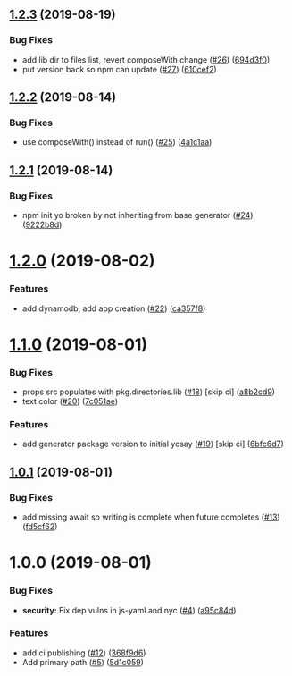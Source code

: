 ## [1.2.3](https://github.com/SmartThingsCommunity/generator-smartthings/compare/v1.2.2...v1.2.3) (2019-08-19)


### Bug Fixes

* add lib dir to files list, revert composeWith change ([#26](https://github.com/SmartThingsCommunity/generator-smartthings/issues/26)) ([694d3f0](https://github.com/SmartThingsCommunity/generator-smartthings/commit/694d3f0))
* put version back so npm can update ([#27](https://github.com/SmartThingsCommunity/generator-smartthings/issues/27)) ([610cef2](https://github.com/SmartThingsCommunity/generator-smartthings/commit/610cef2))

## [1.2.2](https://github.com/SmartThingsCommunity/generator-smartthings/compare/v1.2.1...v1.2.2) (2019-08-14)


### Bug Fixes

* use composeWith() instead of run() ([#25](https://github.com/SmartThingsCommunity/generator-smartthings/issues/25)) ([4a1c1aa](https://github.com/SmartThingsCommunity/generator-smartthings/commit/4a1c1aa))

## [1.2.1](https://github.com/SmartThingsCommunity/generator-smartthings/compare/v1.2.0...v1.2.1) (2019-08-14)


### Bug Fixes

* npm init yo broken by not inheriting from base generator ([#24](https://github.com/SmartThingsCommunity/generator-smartthings/issues/24)) ([9222b8d](https://github.com/SmartThingsCommunity/generator-smartthings/commit/9222b8d))

# [1.2.0](https://github.com/SmartThingsCommunity/generator-smartthings/compare/v1.1.0...v1.2.0) (2019-08-02)


### Features

* add dynamodb, add app creation ([#22](https://github.com/SmartThingsCommunity/generator-smartthings/issues/22)) ([ca357f8](https://github.com/SmartThingsCommunity/generator-smartthings/commit/ca357f8))

# [1.1.0](https://github.com/SmartThingsCommunity/generator-smartthings/compare/v1.0.1...v1.1.0) (2019-08-01)


### Bug Fixes

* props src populates with pkg.directories.lib ([#18](https://github.com/SmartThingsCommunity/generator-smartthings/issues/18)) [skip ci] ([a8b2cd9](https://github.com/SmartThingsCommunity/generator-smartthings/commit/a8b2cd9))
* text color ([#20](https://github.com/SmartThingsCommunity/generator-smartthings/issues/20)) ([7c051ae](https://github.com/SmartThingsCommunity/generator-smartthings/commit/7c051ae))


### Features

* add generator package version to initial yosay ([#19](https://github.com/SmartThingsCommunity/generator-smartthings/issues/19)) [skip ci] ([6bfc6d7](https://github.com/SmartThingsCommunity/generator-smartthings/commit/6bfc6d7))

## [1.0.1](https://github.com/SmartThingsCommunity/generator-smartthings/compare/v1.0.0...v1.0.1) (2019-08-01)


### Bug Fixes

* add missing await so writing is complete when future completes ([#13](https://github.com/SmartThingsCommunity/generator-smartthings/issues/13)) ([fd5cf62](https://github.com/SmartThingsCommunity/generator-smartthings/commit/fd5cf62))

# 1.0.0 (2019-08-01)


### Bug Fixes

* **security:** Fix dep vulns in js-yaml and nyc ([#4](https://github.com/SmartThingsCommunity/generator-smartthings/issues/4)) ([a95c84d](https://github.com/SmartThingsCommunity/generator-smartthings/commit/a95c84d))


### Features

* add ci publishing ([#12](https://github.com/SmartThingsCommunity/generator-smartthings/issues/12)) ([368f9d6](https://github.com/SmartThingsCommunity/generator-smartthings/commit/368f9d6))
* Add primary path ([#5](https://github.com/SmartThingsCommunity/generator-smartthings/issues/5)) ([5d1c059](https://github.com/SmartThingsCommunity/generator-smartthings/commit/5d1c059))

